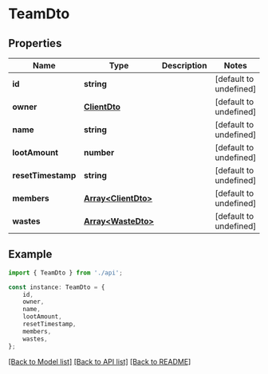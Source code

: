 # TeamDto


## Properties

Name | Type | Description | Notes
------------ | ------------- | ------------- | -------------
**id** | **string** |  | [default to undefined]
**owner** | [**ClientDto**](ClientDto.md) |  | [default to undefined]
**name** | **string** |  | [default to undefined]
**lootAmount** | **number** |  | [default to undefined]
**resetTimestamp** | **string** |  | [default to undefined]
**members** | [**Array&lt;ClientDto&gt;**](ClientDto.md) |  | [default to undefined]
**wastes** | [**Array&lt;WasteDto&gt;**](WasteDto.md) |  | [default to undefined]

## Example

```typescript
import { TeamDto } from './api';

const instance: TeamDto = {
    id,
    owner,
    name,
    lootAmount,
    resetTimestamp,
    members,
    wastes,
};
```

[[Back to Model list]](../README.md#documentation-for-models) [[Back to API list]](../README.md#documentation-for-api-endpoints) [[Back to README]](../README.md)
